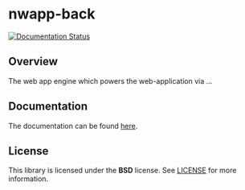 # nwapp-back
[![Documentation Status](https://readthedocs.org/projects/nwapp-back/badge/?version=latest)](https://nwapp-back.readthedocs.io/en/latest/?badge=latest)

## Overview
The web app engine which powers the web-application via ...

## Documentation
The documentation can be found [here](https://nwapp-back.readthedocs.io/en/latest/).

## License
This library is licensed under the **BSD** license. See [LICENSE](LICENSE) for more information.
